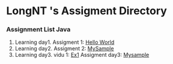 # LongNT 's Assigment Directory

### Assignment List Java

1. Learning day1.
Assigment 1: [Hello World](https://github.com/FASTTRACKSE/FFSE1703.JavaCore/blob/master/Assignments/Longnt/TesT/src/test.java)
2. Learning day2.
Assigment 2: [MySample](https://github.com/FASTTRACKSE/FFSE1703.JavaCore/blob/master/Assignments/Longnt/Mysample1/src/Tong2So.java)
3. Learning day3.
vidu 1: [Ex1](https://github.com/FASTTRACKSE/FFSE1703.JavaCore/blob/master/Assignments/Longnt/Sampleday3/src/Vidu/Ex1.java)
Assigment day3: [Mysample](https://github.com/FASTTRACKSE/FFSE1703.JavaCore/blob/master/Assignments/Longnt/Sampleday3/src/Vidu/Ex2.java)
